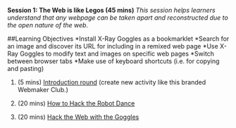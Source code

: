 **Session 1: The Web is like Legos (45 mins)** *This session helps learners understand that any webpage can be taken apart and reconstructed due to the open nature of the web.*

##Learning Objectives
*Install X-Ray Goggles as a bookmarklet
*Search for an image and discover its URL for including in a remixed web page
*Use X-Ray Goggles to modify text and images on specific web pages
*Switch between browser tabs
*Make use of keyboard shortcuts (i.e. for copying and pasting) 

1. (5 mins) [Introduction round](https://laura.makes.org/thimble/introductions-and-setup) (create new activity like this branded Webmaker Club.)
 
2. (20 mins) [How to Hack the Robot Dance](https://mozteach.makes.org/thimble/how-to-hack-the-robot-dance)

3. (20 mins) [Hack the Web with the Goggles](https://mozteach.makes.org/thimble/hack-the-web-with-the-goggles)